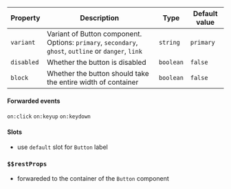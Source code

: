 | Property   | Description                                                                                          | Type      | Default value |
| ---------- | ---------------------------------------------------------------------------------------------------- | --------- | ------------- |
| `variant`  | Variant of Button component. Options: `primary`, `secondary`, `ghost`, `outline` or `danger`, `link` | `string`  | `primary`     |
| `disabled` | Whether the button is disabled                                                                       | `boolean` | `false`       |
| `block`    | Whether the button should take the entire width of container                                         | `boolean` | `false`       |

#### Forwarded events

`on:click` `on:keyup` `on:keydown`

#### Slots

- use `default` slot for `Button` label

### `$$restProps`

- forwareded to the container of the `Button` component
